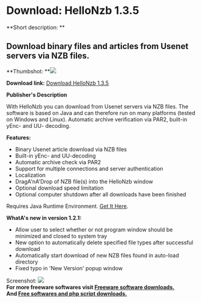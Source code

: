 # Download: HelloNzb 1.3.5

**Short description: **

## Download binary files and articles from Usenet servers via NZB files.

  
**Thumbshot: **![](http://www.freewarefiles.com/screenshot/hellonzb_md.jpg)   
  
**Download link:** [Download HelloNzb 1.3.5](http://freesoftwares.boysofts.com/HelloNzb_program_59473.html)  
  

**Publisher's Description**  
  

With HelloNzb you can download from Usenet servers via NZB files. The software
is based on Java and can therefore run on many platforms (tested on Windows
and Linux). Automatic archive verification via PAR2, built-in yEnc- and UU-
decoding.

**Features:**

  * Binary Usenet article download via NZB files 
  * Built-in yEnc- and UU-decoding 
  * Automatic archive check via PAR2 
  * Support for multiple connections and server authentication 
  * Localization 
  * DragA'nA'Drop of NZB file(s) into the HelloNzb window 
  * Optional download speed limitation 
  * Optional computer shutdown after all downloads have been finished 

Requires Java Runtime Environment. [Get It
Here](http://www.java.com/en/download/manual.jsp).

**WhatA's new in version 1.2.1:**

  * Allow user to select whether or not program window should be minimized and closed to system tray 
  * New option to automatically delete specified file types after successful download 
  * Automatically start download of new NZB files found in auto-load directory 
  * Fixed typo in 'New Version' popup window 

  
  
Screenshot: ![](http://www.freewarefiles.com/screenshot/hellonzb.jpg)  
**For more freeware softwares visit [Freeware software downloads.](http://freesoftwares.boysofts.com/)**   
**And [Free softwares and php script downloads.](http://www.boysofts.com/)**

